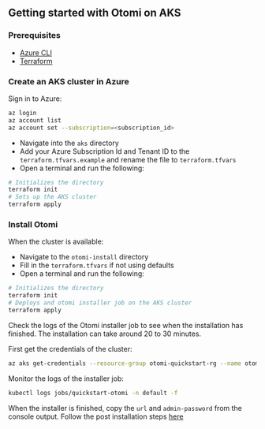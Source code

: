 ## Getting started with Otomi on AKS

### Prerequisites

- [Azure CLI](https://docs.microsoft.com/en-us/cli/azure/install-azure-cli)
- [Terraform](https://cloud.google.com/sdk/docs/install)

### Create an AKS cluster in Azure

Sign in to Azure:

```bash
az login
az account list
az account set --subscription=<subscription_id>
```

- Navigate into the `aks` directory
- Add your Azure Subscription Id and Tenant ID to the `terraform.tfvars.example` and rename the file to `terraform.tfvars`
- Open a terminal and run the following:

```bash
# Initializes the directory
terraform init
# Sets up the AKS cluster
terraform apply
```
### Install Otomi

When the cluster is available:

- Navigate to the `otomi-install` directory
- Fill in the  `terraform.tfvars` if not using defaults
- Open a terminal and run the following:

```bash
# Initializes the directory
terraform init
# Deploys and otomi installer job on the AKS cluster
terraform apply
```

Check the logs of the Otomi installer job to see when the installation has finished. The installation can take around 20 to 30 minutes.

First get the credentials of the cluster:

```bash
az aks get-credentials --resource-group otomi-quickstart-rg --name otomi-quickstart-aks --admin
```

Monitor the logs of the installer job:

```bash
kubectl logs jobs/quickstart-otomi -n default -f
```

When the installer is finished, copy the `url` and `admin-password` from the console output. Follow the post installation steps [here](https://otomi.io/docs/installation/post-install)
